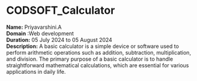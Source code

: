 # CODSOFT_Calculator
**Name:** Priyavarshini.A                                                                                                                                     
**Domain** :Web development                                                                                                                                           
**Duration:** 05 July 2024 to 05 August 2024                                                                                                                    
**Description:**
      A basic calculator is a simple device or software used to perform arithmetic operations such as addition, subtraction, multiplication, and division. The primary purpose of a basic calculator is to handle straightforward mathematical calculations, which are essential for various applications in daily life.
